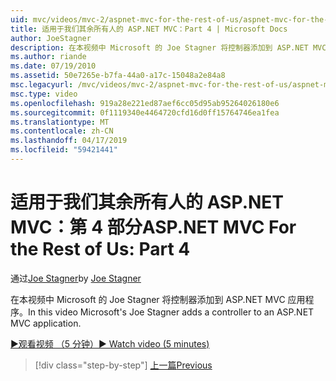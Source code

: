 ```yaml
---
uid: mvc/videos/mvc-2/aspnet-mvc-for-the-rest-of-us/aspnet-mvc-for-the-rest-of-us-part-4
title: 适用于我们其余所有人的 ASP.NET MVC：Part 4 | Microsoft Docs
author: JoeStagner
description: 在本视频中 Microsoft 的 Joe Stagner 将控制器添加到 ASP.NET MVC 应用程序。
ms.author: riande
ms.date: 07/19/2010
ms.assetid: 50e7265e-b7fa-44a0-a17c-15048a2e84a8
msc.legacyurl: /mvc/videos/mvc-2/aspnet-mvc-for-the-rest-of-us/aspnet-mvc-for-the-rest-of-us-part-4
msc.type: video
ms.openlocfilehash: 919a28e221ed87aef6cc05d95ab95264026180e6
ms.sourcegitcommit: 0f1119340e4464720cfd16d0ff15764746ea1fea
ms.translationtype: MT
ms.contentlocale: zh-CN
ms.lasthandoff: 04/17/2019
ms.locfileid: "59421441"
---
```

# <a name="aspnet-mvc-for-the-rest-of-us-part-4"></a><span data-ttu-id="e2fc0-103">适用于我们其余所有人的 ASP.NET MVC：第 4 部分</span><span class="sxs-lookup"><span data-stu-id="e2fc0-103">ASP.NET MVC For the Rest of Us: Part 4</span></span>

<span data-ttu-id="e2fc0-104">通过[Joe Stagner](https://github.com/JoeStagner)</span><span class="sxs-lookup"><span data-stu-id="e2fc0-104">by [Joe Stagner](https://github.com/JoeStagner)</span></span>

<span data-ttu-id="e2fc0-105">在本视频中 Microsoft 的 Joe Stagner 将控制器添加到 ASP.NET MVC 应用程序。</span><span class="sxs-lookup"><span data-stu-id="e2fc0-105">In this video Microsoft's Joe Stagner adds a controller to an ASP.NET MVC application.</span></span>

[<span data-ttu-id="e2fc0-106">&#9654;观看视频 （5 分钟）</span><span class="sxs-lookup"><span data-stu-id="e2fc0-106">&#9654; Watch video (5 minutes)</span></span>](https://channel9.msdn.com/Blogs/ASP-NET-Site-Videos/aspnet-mvc-for-the-rest-of-us-part-4)

> [!div class="step-by-step"]
> [<span data-ttu-id="e2fc0-107">上一篇</span><span class="sxs-lookup"><span data-stu-id="e2fc0-107">Previous</span></span>](aspnet-mvc-for-the-rest-of-us-part-3.md)
